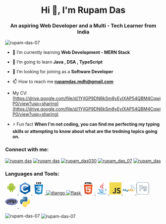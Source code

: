 <h1 align="center">Hi 👋, I'm Rupam Das</h1>
<h3 align="center">An aspiring Web Developer and a Multi - Tech Learner from India</h3>

<p align="left"> <img src="https://komarev.com/ghpvc/?username=rupam-das-07&label=Profile%20views&color=0e75b6&style=flat" alt="rupam-das-07" /> </p>

- 🔭 I’m currently learning **Web Development - MERN Stack**

- 🌱 I’m going to learn **Java , DSA , TypeScript**

- 🤝 I’m looking for joining as a **Software Developer**

- 📫 How to reach me **rupamdas.mdh@gmail.com**

- My CV: [https://drive.google.com/file/d/1YjIGP9DN6kSm8yEyIXAP54QBM4CqwjP0/view?usp=sharing](https://drive.google.com/file/d/1YjIGP9DN6kSm8yEyIXAP54QBM4CqwjP0/view?usp=sharing)

- ⚡ Fun fact **When I'm not coding, you can find me perfecting my typing skills or attempting to know about what are the tredning topics going on.**

<h3 align="left">Connect with me:</h3>
<p align="left">
<a href="https://linkedin.com/in/rupam das" target="blank"><img align="center" src="https://raw.githubusercontent.com/rahuldkjain/github-profile-readme-generator/master/src/images/icons/Social/linked-in-alt.svg" alt="rupam das" height="30" width="40" /></a>
<a href="https://fb.com/rupam das" target="blank"><img align="center" src="https://raw.githubusercontent.com/rahuldkjain/github-profile-readme-generator/master/src/images/icons/Social/facebook.svg" alt="rupam das" height="30" width="40" /></a>
<a href="https://instagram.com/rupam_das030" target="blank"><img align="center" src="https://raw.githubusercontent.com/rahuldkjain/github-profile-readme-generator/master/src/images/icons/Social/instagram.svg" alt="rupam_das030" height="30" width="40" /></a>
<a href="https://www.leetcode.com/rupam_das_07" target="blank"><img align="center" src="https://raw.githubusercontent.com/rahuldkjain/github-profile-readme-generator/master/src/images/icons/Social/leet-code.svg" alt="rupam_das_07" height="30" width="40" /></a>
<a href="https://auth.geeksforgeeks.org/user/rupam_das" target="blank"><img align="center" src="https://raw.githubusercontent.com/rahuldkjain/github-profile-readme-generator/master/src/images/icons/Social/geeks-for-geeks.svg" alt="rupam_das" height="30" width="40" /></a>
</p>

<h3 align="left">Languages and Tools:</h3>
<p align="left"> <a href="https://developer.android.com" target="_blank" rel="noreferrer"> <img src="https://raw.githubusercontent.com/devicons/devicon/master/icons/android/android-original-wordmark.svg" alt="android" width="40" height="40"/> </a> <a href="https://www.cprogramming.com/" target="_blank" rel="noreferrer"> <img src="https://raw.githubusercontent.com/devicons/devicon/master/icons/c/c-original.svg" alt="c" width="40" height="40"/> </a> <a href="https://www.w3schools.com/css/" target="_blank" rel="noreferrer"> <img src="https://raw.githubusercontent.com/devicons/devicon/master/icons/css3/css3-original-wordmark.svg" alt="css3" width="40" height="40"/> </a> <a href="https://www.djangoproject.com/" target="_blank" rel="noreferrer"> <img src="https://cdn.worldvectorlogo.com/logos/django.svg" alt="django" width="40" height="40"/> </a> <a href="https://flask.palletsprojects.com/" target="_blank" rel="noreferrer"> <img src="https://www.vectorlogo.zone/logos/pocoo_flask/pocoo_flask-icon.svg" alt="flask" width="40" height="40"/> </a> <a href="https://www.w3.org/html/" target="_blank" rel="noreferrer"> <img src="https://raw.githubusercontent.com/devicons/devicon/master/icons/html5/html5-original-wordmark.svg" alt="html5" width="40" height="40"/> </a> <a href="https://www.java.com" target="_blank" rel="noreferrer"> <img src="https://raw.githubusercontent.com/devicons/devicon/master/icons/java/java-original.svg" alt="java" width="40" height="40"/> </a> <a href="https://developer.mozilla.org/en-US/docs/Web/JavaScript" target="_blank" rel="noreferrer"> <img src="https://raw.githubusercontent.com/devicons/devicon/master/icons/javascript/javascript-original.svg" alt="javascript" width="40" height="40"/> </a> <a href="https://www.mysql.com/" target="_blank" rel="noreferrer"> <img src="https://raw.githubusercontent.com/devicons/devicon/master/icons/mysql/mysql-original-wordmark.svg" alt="mysql" width="40" height="40"/> </a> <a href="https://www.photoshop.com/en" target="_blank" rel="noreferrer"> <img src="https://raw.githubusercontent.com/devicons/devicon/master/icons/photoshop/photoshop-line.svg" alt="photoshop" width="40" height="40"/> </a> <a href="https://www.php.net" target="_blank" rel="noreferrer"> <img src="https://raw.githubusercontent.com/devicons/devicon/master/icons/php/php-original.svg" alt="php" width="40" height="40"/> </a> <a href="https://www.python.org" target="_blank" rel="noreferrer"> <img src="https://raw.githubusercontent.com/devicons/devicon/master/icons/python/python-original.svg" alt="python" width="40" height="40"/> </a> </p>

<p><img align="left" src="https://github-readme-stats.vercel.app/api/top-langs?username=rupam-das-07&show_icons=true&locale=en&layout=compact" alt="rupam-das-07" /></p>

<p>&nbsp;<img align="center" src="https://github-readme-stats.vercel.app/api?username=rupam-das-07&show_icons=true&locale=en" alt="rupam-das-07" /></p>
